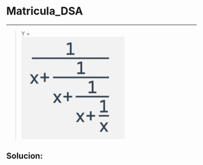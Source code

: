 # Matricula_DSA
---
>Y = <br>
![Alt Quebrado](PE1_NetAcad/img/Ecuacion.png "Matematicas") 
## Solucion:
